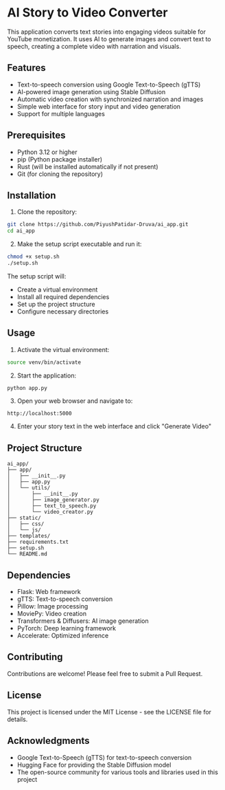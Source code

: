 # AI Story to Video Converter

This application converts text stories into engaging videos suitable for YouTube monetization. It uses AI to generate images and convert text to speech, creating a complete video with narration and visuals.

## Features

- Text-to-speech conversion using Google Text-to-Speech (gTTS)
- AI-powered image generation using Stable Diffusion
- Automatic video creation with synchronized narration and images
- Simple web interface for story input and video generation
- Support for multiple languages

## Prerequisites

- Python 3.12 or higher
- pip (Python package installer)
- Rust (will be installed automatically if not present)
- Git (for cloning the repository)

## Installation

1. Clone the repository:
```bash
git clone https://github.com/PiyushPatidar-Druva/ai_app.git
cd ai_app
```

2. Make the setup script executable and run it:
```bash
chmod +x setup.sh
./setup.sh
```

The setup script will:
- Create a virtual environment
- Install all required dependencies
- Set up the project structure
- Configure necessary directories

## Usage

1. Activate the virtual environment:
```bash
source venv/bin/activate
```

2. Start the application:
```bash
python app.py
```

3. Open your web browser and navigate to:
```
http://localhost:5000
```

4. Enter your story text in the web interface and click "Generate Video"

## Project Structure

```
ai_app/
├── app/
│   ├── __init__.py
│   ├── app.py
│   └── utils/
│       ├── __init__.py
│       ├── image_generator.py
│       ├── text_to_speech.py
│       └── video_creator.py
├── static/
│   ├── css/
│   └── js/
├── templates/
├── requirements.txt
├── setup.sh
└── README.md
```

## Dependencies

- Flask: Web framework
- gTTS: Text-to-speech conversion
- Pillow: Image processing
- MoviePy: Video creation
- Transformers & Diffusers: AI image generation
- PyTorch: Deep learning framework
- Accelerate: Optimized inference

## Contributing

Contributions are welcome! Please feel free to submit a Pull Request.

## License

This project is licensed under the MIT License - see the LICENSE file for details.

## Acknowledgments

- Google Text-to-Speech (gTTS) for text-to-speech conversion
- Hugging Face for providing the Stable Diffusion model
- The open-source community for various tools and libraries used in this project 
